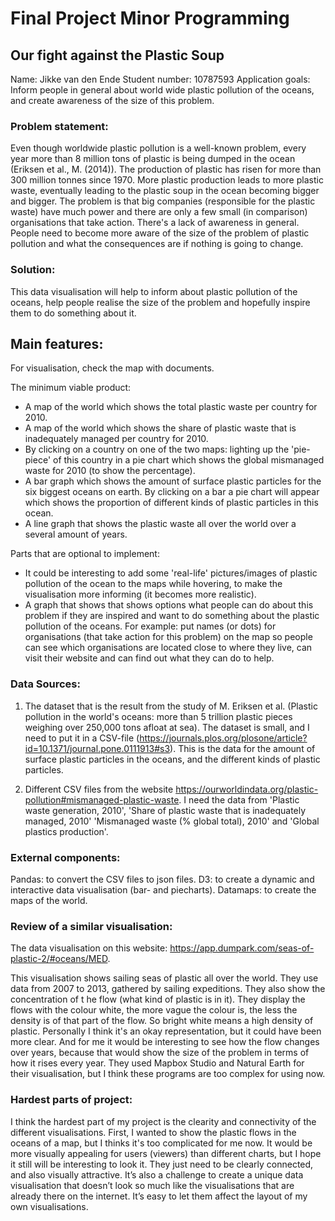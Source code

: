 # Final Project Minor Programming

## Our fight against the Plastic Soup

Name: Jikke van den Ende
Student number: 10787593
Application goals: Inform people in general about world wide plastic pollution
of the oceans, and create awareness of the size of this problem.

### Problem statement:

Even though worldwide plastic pollution is a well-known problem, every year more
than 8 million tons of plastic is being dumped in the ocean (Eriksen et al., M. (2014)). The production of plastic has risen for more than 300 million tonnes
since 1970. More plastic production leads to more plastic waste, eventually
leading to the plastic soup in the ocean becoming bigger and bigger. The problem
is that big companies (responsible for the plastic waste) have much power and
there are only a few small (in comparison) organisations that take action.
There's a lack of awareness in general. People need to become more aware of the
size of the problem of plastic pollution and what the consequences are if
nothing is going to change.

### Solution:

This data visualisation will help to inform about plastic pollution of the
oceans, help people realise the size of the problem and hopefully inspire them
to do something about it.

## Main features:

For visualisation, check the map with documents.

The minimum viable product:
-	A map of the world which shows the total plastic waste per country for 2010.
- A map of the world which shows the share of plastic waste that is inadequately
managed per country for 2010.
- By clicking on a country on one of the two maps: lighting up the 'pie-piece'
of this country in a pie chart which shows the global mismanaged waste for 2010
(to show the percentage).
- A bar graph which shows the amount of surface plastic particles for the six
biggest oceans on earth. By clicking on a bar a pie chart will appear which
shows the proportion of different kinds of plastic particles in this ocean.
-	A line graph that shows the plastic waste all over the world over a several
amount of years.

Parts that are optional to implement:
- It could be interesting to add some 'real-life' pictures/images of plastic
pollution of the ocean to the maps while hovering, to make the visualisation
more informing (it becomes more realistic).
-	A graph that shows that shows options what people can do about this problem if
they are inspired and want to do something about the plastic pollution of the
oceans. For example: put names (or dots) for organisations (that take action for
this problem) on the map so people can see which organisations are located close
to where they live, can visit their website and can find out what they can do to
help.

### Data Sources:
1. The dataset that is the result from the study of M. Eriksen et al. (Plastic
pollution in the world's oceans: more than 5 trillion plastic pieces weighing
over 250,000 tons afloat at sea). The dataset is small, and I need to put it
in a CSV-file (https://journals.plos.org/plosone/article?id=10.1371/journal.pone.0111913#s3). This is the data for the amount of surface plastic
particles in the oceans, and the different kinds of plastic particles.

2.	Different CSV files from the website https://ourworldindata.org/plastic-pollution#mismanaged-plastic-waste. I need the data from 'Plastic waste
generation, 2010', 'Share of plastic waste that is inadequately managed, 2010'
'Mismanaged waste (% global total), 2010' and 'Global plastics production'.

### External components:

Pandas: to convert the CSV files to json files.
D3: to create a dynamic and interactive data visualisation (bar- and piecharts).
Datamaps: to create the maps of the world.

### Review of a similar visualisation:

The data visualisation on this website: https://app.dumpark.com/seas-of-plastic-2/#oceans/MED.

This visualisation shows sailing seas of plastic all over the world. They use data from 2007 to 2013, gathered by sailing expeditions. They also show the concentration of t he flow (what kind of plastic is in it). They display the flows with the colour white, the more vague the colour is, the less the density is of that part of the flow. So bright white means a high density of plastic. Personally I think it's an okay representation, but it could have been more clear. And for me it would be interesting to see how the flow changes over years, because that would show the size of the problem in terms of how it rises every year. They used Mapbox Studio and Natural Earth for their visualisation, but I think these programs are too complex for using now.


### Hardest parts of project:

I think the hardest part of my project is the clearity and connectivity of the
different visualisations. First, I wanted to show the plastic flows in the
oceans of a map, but I thinks it's too complicated for me now. It would be
more visually appealing for users (viewers) than different charts, but I hope it
still will be interesting to look it. They just need to be clearly connected,
and also visually attractive.
It’s also a challenge to create a unique data visualisation that
doesn’t look so much like the visualisations that are already there on the
internet. It’s easy to let them affect the layout of my own visualisations.
